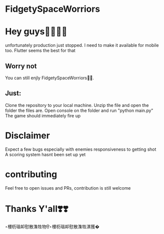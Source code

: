 ﻿# FidgetySpaceWorriors

 
# Hey guys👋🏽🫡🫡
unfortunately production just stopped. I need to make it available for mobile too. 
Flutter seems the best for that

## Worry not
You can still enjly FidgetySpaceWorriors🥷🏽. 

## Just:
Clone the repository to your local machine. 
Unzip the file and open the folder the files are.
Open console on the folder and run "python main.py"
The game should immediately fire up

# Disclaimer
Expect a few bugs especially with enemies responsiveness to getting shot
A scoring system hasnt been set up yet

# contributing
Feel free to open issues and PRs, contribution is still welcome

# Thanks Y'all❣️❣️

‣楆杤瑥卹慰散潗牲物ੳ‣楆杤瑥卹慰散潗牲潩獲�
